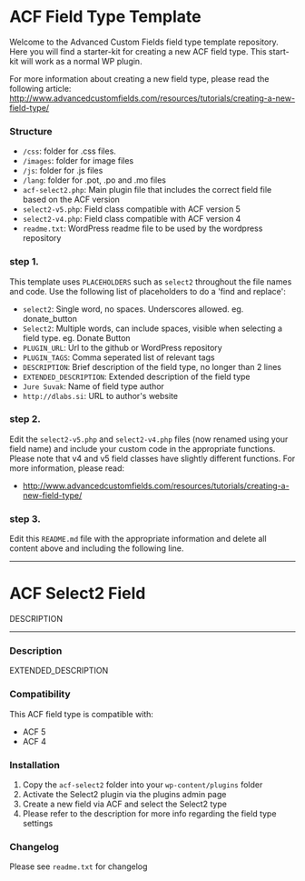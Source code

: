 # ACF Field Type Template

Welcome to the Advanced Custom Fields field type template repository.
Here you will find a starter-kit for creating a new ACF field type. This start-kit will work as a normal WP plugin.

For more information about creating a new field type, please read the following article:
http://www.advancedcustomfields.com/resources/tutorials/creating-a-new-field-type/

### Structure

* `/css`:  folder for .css files.
* `/images`: folder for image files
* `/js`: folder for .js files
* `/lang`: folder for .pot, .po and .mo files
* `acf-select2.php`: Main plugin file that includes the correct field file based on the ACF version
* `select2-v5.php`: Field class compatible with ACF version 5
* `select2-v4.php`: Field class compatible with ACF version 4
* `readme.txt`: WordPress readme file to be used by the wordpress repository

### step 1.

This template uses `PLACEHOLDERS` such as `select2` throughout the file names and code. Use the following list of placeholders to do a 'find and replace':

* `select2`: Single word, no spaces. Underscores allowed. eg. donate_button
* `Select2`: Multiple words, can include spaces, visible when selecting a field type. eg. Donate Button
* `PLUGIN_URL`: Url to the github or WordPress repository
* `PLUGIN_TAGS`: Comma seperated list of relevant tags
* `DESCRIPTION`: Brief description of the field type, no longer than 2 lines
* `EXTENDED_DESCRIPTION`: Extended description of the field type
* `Jure Suvak`: Name of field type author
* `http://dlabs.si`: URL to author's website

### step 2.

Edit the `select2-v5.php` and `select2-v4.php` files (now renamed using your field name) and include your custom code in the appropriate functions.
Please note that v4 and v5 field classes have slightly different functions. For more information, please read:
* http://www.advancedcustomfields.com/resources/tutorials/creating-a-new-field-type/

### step 3.

Edit this `README.md` file with the appropriate information and delete all content above and including the following line.

-----------------------

# ACF Select2 Field

DESCRIPTION

-----------------------

### Description

EXTENDED_DESCRIPTION

### Compatibility

This ACF field type is compatible with:
* ACF 5
* ACF 4

### Installation

1. Copy the `acf-select2` folder into your `wp-content/plugins` folder
2. Activate the Select2 plugin via the plugins admin page
3. Create a new field via ACF and select the Select2 type
4. Please refer to the description for more info regarding the field type settings

### Changelog
Please see `readme.txt` for changelog
